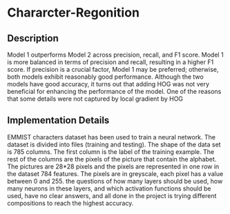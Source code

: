 # Chararcter-Regonition

## Description
Model 1 outperforms Model 2 across precision, recall, and F1 score. Model 1 is more balanced in terms of precision and recall, resulting in a higher F1 score. If precision is a crucial factor, Model 1 may be preferred; otherwise, both models exhibit reasonably good performance. Although the two models have good accuracy, it turns out that adding HOG was not very beneficial for enhancing the performance of the model. One of the reasons that some details were not captured by local gradient by HOG 


## Implementation Details
EMMIST characters dataset has been used to train a neural network. The dataset is divided into files (training and testing). The shape of the data set is 785 columns. The first column is the label of the training example. The rest of the columns are the pixels of the picture that contain the alphabet. The pictures are 28*28 pixels and the pixels are represented in one row in the dataset 784 features. The pixels are in greyscale, each pixel has a value between 0 and 255. the questions of how many layers should be used, how many neurons in these layers, and which activation functions should be used, have no clear answers, and all done in the project is trying different compositions to reach the highest accuracy. 

